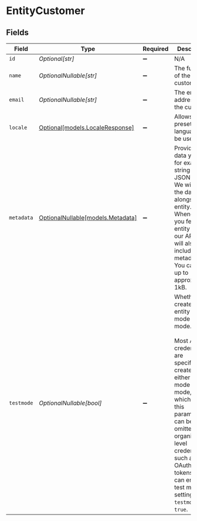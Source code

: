 # EntityCustomer


## Fields

| Field                                                                                                                                                                                                                                                                                                            | Type                                                                                                                                                                                                                                                                                                             | Required                                                                                                                                                                                                                                                                                                         | Description                                                                                                                                                                                                                                                                                                      | Example                                                                                                                                                                                                                                                                                                          |
| ---------------------------------------------------------------------------------------------------------------------------------------------------------------------------------------------------------------------------------------------------------------------------------------------------------------- | ---------------------------------------------------------------------------------------------------------------------------------------------------------------------------------------------------------------------------------------------------------------------------------------------------------------- | ---------------------------------------------------------------------------------------------------------------------------------------------------------------------------------------------------------------------------------------------------------------------------------------------------------------- | ---------------------------------------------------------------------------------------------------------------------------------------------------------------------------------------------------------------------------------------------------------------------------------------------------------------- | ---------------------------------------------------------------------------------------------------------------------------------------------------------------------------------------------------------------------------------------------------------------------------------------------------------------- |
| `id`                                                                                                                                                                                                                                                                                                             | *Optional[str]*                                                                                                                                                                                                                                                                                                  | :heavy_minus_sign:                                                                                                                                                                                                                                                                                               | N/A                                                                                                                                                                                                                                                                                                              | cst_5B8cwPMGnU                                                                                                                                                                                                                                                                                                   |
| `name`                                                                                                                                                                                                                                                                                                           | *OptionalNullable[str]*                                                                                                                                                                                                                                                                                          | :heavy_minus_sign:                                                                                                                                                                                                                                                                                               | The full name of the customer.                                                                                                                                                                                                                                                                                   | John Doe                                                                                                                                                                                                                                                                                                         |
| `email`                                                                                                                                                                                                                                                                                                          | *OptionalNullable[str]*                                                                                                                                                                                                                                                                                          | :heavy_minus_sign:                                                                                                                                                                                                                                                                                               | The email address of the customer.                                                                                                                                                                                                                                                                               | example@email.com                                                                                                                                                                                                                                                                                                |
| `locale`                                                                                                                                                                                                                                                                                                         | [Optional[models.LocaleResponse]](../models/localeresponse.md)                                                                                                                                                                                                                                                   | :heavy_minus_sign:                                                                                                                                                                                                                                                                                               | Allows you to preset the language to be used.                                                                                                                                                                                                                                                                    | en_US                                                                                                                                                                                                                                                                                                            |
| `metadata`                                                                                                                                                                                                                                                                                                       | [OptionalNullable[models.Metadata]](../models/metadata.md)                                                                                                                                                                                                                                                       | :heavy_minus_sign:                                                                                                                                                                                                                                                                                               | Provide any data you like, for example a string or a JSON object. We will save the data alongside the entity. Whenever<br/>you fetch the entity with our API, we will also include the metadata. You can use up to approximately 1kB.                                                                            |                                                                                                                                                                                                                                                                                                                  |
| `testmode`                                                                                                                                                                                                                                                                                                       | *OptionalNullable[bool]*                                                                                                                                                                                                                                                                                         | :heavy_minus_sign:                                                                                                                                                                                                                                                                                               | Whether to create the entity in test mode or live mode.<br/><br/>Most API credentials are specifically created for either live mode or test mode, in which case this parameter can be<br/>omitted. For organization-level credentials such as OAuth access tokens, you can enable test mode by setting<br/>`testmode` to `true`. | false                                                                                                                                                                                                                                                                                                            |